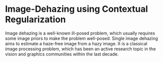 # Image-Dehazing using Contextual Regularization 

Image dehazing is a well-known ill-posed problem, which usually requires some image priors to make the problem well-posed. Single image dehazing aims to estimate a haze-free image
from a hazy image. It is a classical image processing problem, which has been an active research topic in the vision and graphics communities within the last decade. 
